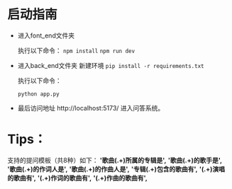 # 启动指南
- 进入font_end文件夹

  执行以下命令：
  `npm install`
  `npm run dev`

- 进入back_end文件夹
  新建环境 `pip install -r requirements.txt`

  执行以下命令：

  `python app.py`
  
- 最后访问地址  http://localhost:5173/ 进入问答系统。

# Tips：
支持的提问模板（共8种）如下：
**'歌曲(.+)所属的专辑是',**
  **'歌曲(.+)的歌手是',**
  **'歌曲(.+)的作词人是',**
  **'歌曲(.+)的作曲人是',**
  **'专辑(.+)包含的歌曲有',**
  **'(.+)演唱的歌曲有',**
  **'(.+)作词的歌曲有',**
  **'(.+)作曲的歌曲有',**

